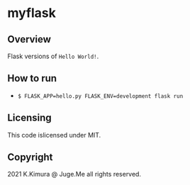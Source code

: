 # myflask

## Overview

Flask versions of `Hello World!`.


## How to run

- `$ FLASK_APP=hello.py FLASK_ENV=development flask run`


## Licensing

This code islicensed under MIT.


## Copyright

2021 K.Kimura @ Juge.Me all rights reserved.
